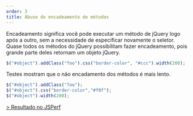 ```yaml
---
order: 3
title: Abuse do encadeamento de métodos
---
```


Encadeamento significa você pode executar um método de jQuery logo após a outro, sem a necessidade de especificar novamente o seletor. Quase todos os métodos do jQuery possibilitam fazer encadeamento, pois grande parte deles retornam um objeto jQuery.

```js
$("#object").addClass("foo").css("border-color", "#ccc").width(200);
```

Testes mostram que o não encadamento dos métodos é mais lento.

```js
$("#object").addClass("foo");
$("#object").css("border-color","#f0f");
$("#object").width(200);
```

[> Resultado no JSPerf](http://jsperf.com/como-perder-peso-encapsulamento)